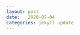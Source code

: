 ```yaml
---
layout: post
date:   2020-07-04 
categories: jekyll update
---
```

<!--ĄĆĘŁŃÓŚŹŻąęćłńóśźż--> 
<!--``````-->

